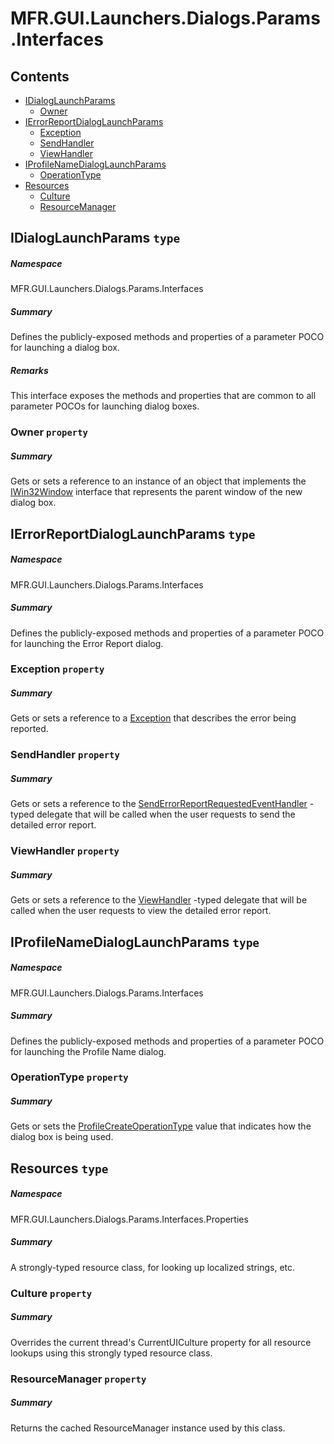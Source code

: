 <a name='assembly'></a>
# MFR.GUI.Launchers.Dialogs.Params.Interfaces

## Contents

- [IDialogLaunchParams](#T-MFR-GUI-Launchers-Dialogs-Params-Interfaces-IDialogLaunchParams 'MFR.GUI.Launchers.Dialogs.Params.Interfaces.IDialogLaunchParams')
  - [Owner](#P-MFR-GUI-Launchers-Dialogs-Params-Interfaces-IDialogLaunchParams-Owner 'MFR.GUI.Launchers.Dialogs.Params.Interfaces.IDialogLaunchParams.Owner')
- [IErrorReportDialogLaunchParams](#T-MFR-GUI-Launchers-Dialogs-Params-Interfaces-IErrorReportDialogLaunchParams 'MFR.GUI.Launchers.Dialogs.Params.Interfaces.IErrorReportDialogLaunchParams')
  - [Exception](#P-MFR-GUI-Launchers-Dialogs-Params-Interfaces-IErrorReportDialogLaunchParams-Exception 'MFR.GUI.Launchers.Dialogs.Params.Interfaces.IErrorReportDialogLaunchParams.Exception')
  - [SendHandler](#P-MFR-GUI-Launchers-Dialogs-Params-Interfaces-IErrorReportDialogLaunchParams-SendHandler 'MFR.GUI.Launchers.Dialogs.Params.Interfaces.IErrorReportDialogLaunchParams.SendHandler')
  - [ViewHandler](#P-MFR-GUI-Launchers-Dialogs-Params-Interfaces-IErrorReportDialogLaunchParams-ViewHandler 'MFR.GUI.Launchers.Dialogs.Params.Interfaces.IErrorReportDialogLaunchParams.ViewHandler')
- [IProfileNameDialogLaunchParams](#T-MFR-GUI-Launchers-Dialogs-Params-Interfaces-IProfileNameDialogLaunchParams 'MFR.GUI.Launchers.Dialogs.Params.Interfaces.IProfileNameDialogLaunchParams')
  - [OperationType](#P-MFR-GUI-Launchers-Dialogs-Params-Interfaces-IProfileNameDialogLaunchParams-OperationType 'MFR.GUI.Launchers.Dialogs.Params.Interfaces.IProfileNameDialogLaunchParams.OperationType')
- [Resources](#T-MFR-GUI-Launchers-Dialogs-Params-Interfaces-Properties-Resources 'MFR.GUI.Launchers.Dialogs.Params.Interfaces.Properties.Resources')
  - [Culture](#P-MFR-GUI-Launchers-Dialogs-Params-Interfaces-Properties-Resources-Culture 'MFR.GUI.Launchers.Dialogs.Params.Interfaces.Properties.Resources.Culture')
  - [ResourceManager](#P-MFR-GUI-Launchers-Dialogs-Params-Interfaces-Properties-Resources-ResourceManager 'MFR.GUI.Launchers.Dialogs.Params.Interfaces.Properties.Resources.ResourceManager')

<a name='T-MFR-GUI-Launchers-Dialogs-Params-Interfaces-IDialogLaunchParams'></a>
## IDialogLaunchParams `type`

##### Namespace

MFR.GUI.Launchers.Dialogs.Params.Interfaces

##### Summary

Defines the publicly-exposed methods and properties of a parameter POCO for
launching a dialog box.

##### Remarks

This interface exposes the methods and properties that are common to all
parameter POCOs for launching dialog boxes.

<a name='P-MFR-GUI-Launchers-Dialogs-Params-Interfaces-IDialogLaunchParams-Owner'></a>
### Owner `property`

##### Summary

Gets or sets a reference to an instance of an object that implements the
[IWin32Window](http://msdn.microsoft.com/query/dev14.query?appId=Dev14IDEF1&l=EN-US&k=k:System.Windows.Forms.IWin32Window 'System.Windows.Forms.IWin32Window') interface that represents
the parent window of the new dialog box.

<a name='T-MFR-GUI-Launchers-Dialogs-Params-Interfaces-IErrorReportDialogLaunchParams'></a>
## IErrorReportDialogLaunchParams `type`

##### Namespace

MFR.GUI.Launchers.Dialogs.Params.Interfaces

##### Summary

Defines the publicly-exposed methods and properties of a parameter POCO for launching the Error Report dialog.

<a name='P-MFR-GUI-Launchers-Dialogs-Params-Interfaces-IErrorReportDialogLaunchParams-Exception'></a>
### Exception `property`

##### Summary

Gets or sets a reference to a [Exception](http://msdn.microsoft.com/query/dev14.query?appId=Dev14IDEF1&l=EN-US&k=k:System.Exception 'System.Exception') that describes
the error being reported.

<a name='P-MFR-GUI-Launchers-Dialogs-Params-Interfaces-IErrorReportDialogLaunchParams-SendHandler'></a>
### SendHandler `property`

##### Summary

Gets or sets a reference to the
[SendErrorReportRequestedEventHandler](#T-MFR-GUI-Dialogs-Events-SendErrorReportRequestedEventHandler 'MFR.GUI.Dialogs.Events.SendErrorReportRequestedEventHandler')
-typed delegate that will be called when the user requests to send the detailed
error report.

<a name='P-MFR-GUI-Launchers-Dialogs-Params-Interfaces-IErrorReportDialogLaunchParams-ViewHandler'></a>
### ViewHandler `property`

##### Summary

Gets or sets a reference to the
[ViewHandler](#T-MFR-GUI-Dialogs-Events-ViewHandler 'MFR.GUI.Dialogs.Events.ViewHandler')
-typed delegate that will be called when the user requests to view the detailed
error report.

<a name='T-MFR-GUI-Launchers-Dialogs-Params-Interfaces-IProfileNameDialogLaunchParams'></a>
## IProfileNameDialogLaunchParams `type`

##### Namespace

MFR.GUI.Launchers.Dialogs.Params.Interfaces

##### Summary

Defines the publicly-exposed methods and properties of a parameter POCO for
launching the Profile Name dialog.

<a name='P-MFR-GUI-Launchers-Dialogs-Params-Interfaces-IProfileNameDialogLaunchParams-OperationType'></a>
### OperationType `property`

##### Summary

Gets or sets the
[ProfileCreateOperationType](#T-MFR-GUI-Dialogs-Constants-ProfileCreateOperationType 'MFR.GUI.Dialogs.Constants.ProfileCreateOperationType') value
that indicates how the dialog box is being used.

<a name='T-MFR-GUI-Launchers-Dialogs-Params-Interfaces-Properties-Resources'></a>
## Resources `type`

##### Namespace

MFR.GUI.Launchers.Dialogs.Params.Interfaces.Properties

##### Summary

A strongly-typed resource class, for looking up localized strings, etc.

<a name='P-MFR-GUI-Launchers-Dialogs-Params-Interfaces-Properties-Resources-Culture'></a>
### Culture `property`

##### Summary

Overrides the current thread's CurrentUICulture property for all
  resource lookups using this strongly typed resource class.

<a name='P-MFR-GUI-Launchers-Dialogs-Params-Interfaces-Properties-Resources-ResourceManager'></a>
### ResourceManager `property`

##### Summary

Returns the cached ResourceManager instance used by this class.
